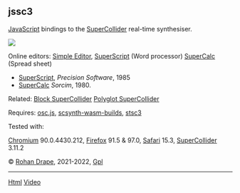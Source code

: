 jssc3
-----

[JavaScript](https://developer.mozilla.org/en-US/docs/Web/JavaScript) bindings to the
[SuperCollider](http://audiosynth.com/) real-time synthesiser.

![](sw/jssc3/png/superscript.2.png)

Online editors:
[Simple Editor](https://rohandrape.net/pub/jssc3/simple.html),
[SuperScript](https://rohandrape.net/pub/jssc3/superscript.html) (Word processor)
[SuperCalc](https://rohandrape.net/pub/jssc3/supercalc.html) (Spread sheet)

- [SuperScript](https://archive.org/details/SuperScript_Word_Processor_for_the_128_1995_Precision_Software/mode/2up), _Precision Software_, 1985
- [SuperCalc](https://museum.syssrc.com/artifact/exhibits/807/) _Sorcim_, 1980.

Related:
[Block SuperCollider](https://blksc3.rohandrape.net/)
[Polyglot SuperCollider](https://rohandrape.net/pub/hsc3-graphs/polyglot-wasm.html)

Requires:
[osc.js](https://github.com/colinbdclark/osc.js),
[scsynth-wasm-builds](https://gitlab.com/rd--/scsynth-wasm-builds),
[stsc3](http://rohandrape.net/?t=stsc3)

Tested with:

[Chromium](https://www.chromium.org/) 90.0.4430.212,
[Firefox](https://www.mozilla.org/firefox/) 91.5 & 97.0,
[Safari](https://apple.com/safari/) 15.3,
[SuperCollider](https://www.audiosynth.com/) 3.11.2

© [Rohan Drape](http://rohandrape.net/), 2021-2022, [Gpl](http://gnu.org/copyleft/)

* * *

[Html](https://jssc3.rohandrape.net)
[Video](https://rohandrape.net/?t=jssc3&e=md/video.md)
